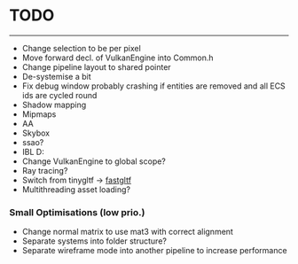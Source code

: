 # TODO

---

- Change selection to be per pixel
- Move forward decl. of VulkanEngine into Common.h
- Change pipeline layout to shared pointer
- De-systemise a bit
- Fix debug window probably crashing if entities are removed and all ECS ids are cycled round
- Shadow mapping
- Mipmaps
- AA
- Skybox
- ssao?
- IBL D:
- Change VulkanEngine to global scope?
- Ray tracing?
- Switch from tinygltf -> [fastgltf](https://github.com/spnda/fastgltf)
- Multithreading asset loading?

### Small Optimisations (low prio.)

- Change normal matrix to use mat3 with correct alignment
- Separate systems into folder structure?
- Separate wireframe mode into another pipeline to increase performance

